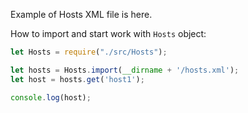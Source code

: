 Example of Hosts XML file is here.

How to import and start work with `Hosts` object:

```js
let Hosts = require("./src/Hosts");

let hosts = Hosts.import(__dirname + '/hosts.xml');
let host = hosts.get('host1');

console.log(host);
```
